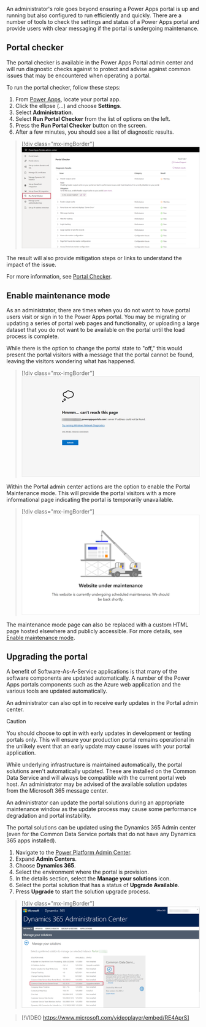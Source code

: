 An administrator's role goes beyond ensuring a Power Apps portal is up and running but also configured to run efficiently and quickly.  There are a number of tools to check the settings and status of a Power Apps portal and provide users with clear messaging if the portal is undergoing maintenance.

## Portal checker

The portal checker is available in the Power Apps Portal admin center and will run diagnostic checks against to protect and advise against common issues that may be encountered when operating a portal.

To run the portal checker, follow these steps:

1. From [Power Apps](https://make.powerapps.com/?azure-portal=true), locate your portal app.
1. Click the ellipse (...) and choose **Settings**.
1. Select **Administration**.
1. Select **Run Portal Checker** from the list of options on the left.
1. Press the **Run Portal Checker** button on the screen.
1. After a few minutes, you should see a list of diagnostic results.

> [!div class="mx-imgBorder"]
> [![Portal Checker](../media/portal-checker.png)](../media/portal-checker.png#lightbox)

The result will also provide mitigation steps or links to understand the impact of the issue.

For more information, see [Portal Checker](https://docs.microsoft.com/powerapps/maker/portals/admin/portal-checker/?azure-portal=true).

## Enable maintenance mode

As an administrator, there are times when you do not want to have portal users visit or sign in to the Power Apps portal.  You may be migrating or updating a series of portal web pages and functionality, or uploading a large dataset that you do not want to be available on the portal until the load process is complete.

While there is the option to change the portal state to "off," this would present the portal visitors with a message that the portal cannot be found, leaving the visitors wondering what has happened.

> [!div class="mx-imgBorder"]
> [![Portal Off](../media/portal-off.png)](../media/portal-off.png#lightbox)

Within the Portal admin center actions are the option to enable the Portal Maintenance mode.  This will provide the portal visitors with a more informational page indicating the portal is temporarily unavailable.

> [!div class="mx-imgBorder"]
> [![Maintenance Mode](../media/maintenance-mode.png)](../media/maintenance-mode.png#lightbox)

The maintenance mode page can also be replaced with a custom HTML page hosted elsewhere and publicly accessible. For more details, see [Enable maintenance mode](https://docs.microsoft.com/powerapps/maker/portals/admin/enable-maintenance-mode#enable-maintenance-mode/?azure-portal=true).

## Upgrading the portal

A benefit of Software-As-A-Service applications is that many of the software components are updated automatically.  A number of the Power Apps portals components such as the Azure web application and the various tools are updated automatically.  

An administrator can also opt in to receive early updates in the Portal admin center.

> [!CAUTION]
> You should choose to opt in with early updates in development or testing portals only. This will ensure your production portal remains operational in the unlikely event that an early update may cause issues with your portal application.

While underlying infrastructure is maintained automatically, the portal solutions aren't automatically updated.  These are installed on the Common Data Service and will always be compatible with the current portal web host.  An administrator may be advised of the available solution updates from the Microsoft 365 message center.

An administrator can update the portal solutions during an appropriate maintenance window as the update process may cause some performance degradation and portal instability.

The portal solutions can be updated using the Dynamics 365 Admin center (even for the Common Data Service portals that do not have any Dynamics 365 apps installed).

1. Navigate to the [Power Platform Admin Center](https://aka.ms/ppac/?azure-portal=true).
1. Expand **Admin Centers**.
1. Choose **Dynamics 365**.
1. Select the environment where the portal is provision.
1. In the details section, select the **Manage your solutions** icon.
1. Select the portal solution that has a status of **Upgrade Available**.
1. Press **Upgrade** to start the solution upgrade process.

> [!div class="mx-imgBorder"]
> [![Update Portal Solutions](../media/update-portal-solutions.png)](../media/update-portal-solutions.png#lightbox)

> [!VIDEO https://www.microsoft.com/videoplayer/embed/RE4AprS]
